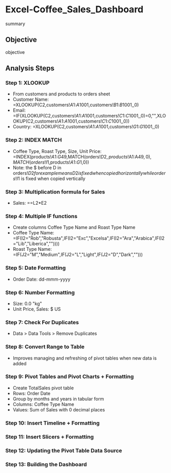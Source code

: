 # Excel-Coffee_Sales_Dashboard

summary

## Objective

objective

## Analysis Steps

### Step 1: XLOOKUP

- From customers and products to orders sheet
- Customer Name: =XLOOKUP(C2,customers!$A$1:$A$1001,customers!$B$1:$B$1001,,0)
- Email: =IF(XLOOKUP(C2,customers!$A$1:$A$1001,customers!$C$1:$C$1001,,0)=0,"",XLOOKUP(C2,customers!$A$1:$A$1001,customers!$C$1:$C$1001,,0))
- Country: =XLOOKUP(C2,customers!$A$1:$A$1001,customers!$G$1:$G$1001,,0)

### Step 2: INDEX MATCH

- Coffee Type, Roast Type, Size, Unit Price: =INDEX(products!$A$1:$G$49,MATCH(orders!$D2,products!$A$1:$A$49,0),MATCH(orders!I$1,products!$A$1:$G$1,0))
- Note: the $ before D in orders!$D2 for example means D2 is fixed when copied horizontally while orders!I$1 is fixed when copied vertically

### Step 3: Multiplication formula for Sales

- Sales: ==L2*E2

### Step 4: Multiple IF functions

- Create columns Coffee Type Name and Roast Type Name
- Coffee Type Name: =IF(I2="Rob","Robusta",IF(I2="Exc","Excelsa",IF(I2="Ara","Arabica",IF(I2="Lib","Liberica",""))))
- Roast Type Name: =IF(J2="M","Medium",IF(J2="L","Light",IF(J2="D","Dark","")))

### Step 5: Date Formatting

- Order Date: dd-mmm-yyyy

### Step 6: Number Formatting

- Size: 0.0 "kg"
- Unit Price, Sales: $ US

### Step 7: Check For Duplicates

- Data > Data Tools > Remove Duplicates

### Step 8: Convert Range to Table

- Improves managing and refreshing of pivot tables when new data is added

### Step 9: Pivot Tables and Pivot Charts + Formatting

- Create TotalSales pivot table
- Rows: Order Date
- Group by months and years in tabular form
- Columns: Coffee Type Name
- Values: Sum of Sales with 0 decimal places

### Step 10: Insert Timeline + Formatting

### Step 11: Insert Slicers + Formatting

### Step 12: Updating the Pivot Table Data Source

### Step 13: Building the Dashboard

## 

